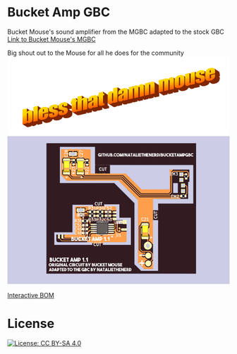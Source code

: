 # Bucket Amp GBC
Bucket Mouse's sound amplifier from the MGBC adapted to the stock GBC
[Link to Bucket Mouse's MGBC](https://github.com/MouseBiteLabs/Game-Boy-Pocket-Color)

Big shout out to the Mouse for all he does for the community
![bless that damn Mouse](https://github.com/nataliethenerd/BucketAmpGBC/blob/eb69a9bb9b7d4a9bfe83ef855884798c09133e5d/assets/blesshim.png)
![boardpic](https://github.com/nataliethenerd/BucketAmpGBC/blob/bb180ee2569c5ed909c90b533fb1ba9f898e72d8/assets/boardrender.png)

[Interactive BOM](https://nataliethenerd.github.io/bucketamp.html)

# License

[![License: CC BY-SA 4.0](https://licensebuttons.net/l/by-sa/4.0/80x15.png)](https://creativecommons.org/licenses/by-sa/4.0/)
